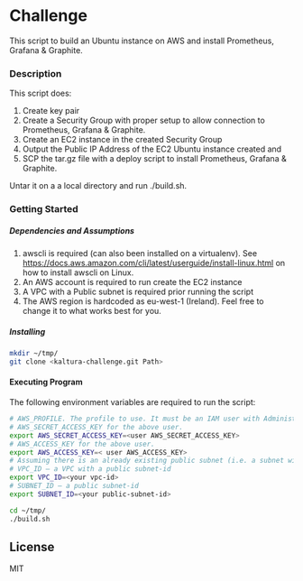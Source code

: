 # Challenge

This script to build an Ubuntu instance on AWS and install Prometheus, Grafana & Graphite. 
### Description 
This script does: 
1. Create key pair
2. Create a Security Group with proper setup to allow connection to Prometheus, Grafana & Graphite. 
3. Create an EC2 instance in the created Security Group
4. Output the Public IP Address of the EC2 Ubuntu instance created and 
5. SCP the tar.gz file with a deploy script to install Prometheus, Grafana & Graphite. 

Untar it on a a local directory and run ./build.sh. 

### Getting Started 
##### Dependencies and Assumptions
1. awscli is required (can also been installed on a virtualenv). 
See https://docs.aws.amazon.com/cli/latest/userguide/install-linux.html on how to install awscli on Linux. 
2. An AWS account is required to run create the EC2 instance
3. A VPC with a Public subnet is required prior running the script
3. The AWS region is hardcoded as eu-west-1 (Ireland). Feel free to change it to what works best for you. 

##### Installing 
```sh
mkdir ~/tmp/
git clone <kaltura-challenge.git Path> 
```

#### Executing Program

The following environment variables are required to run the script: 
```sh 
# AWS_PROFILE. The profile to use. It must be an IAM user with AdministratorAccess privilege.
# AWS_SECRET_ACCESS_KEY for the above user.
export AWS_SECRET_ACCESS_KEY=<user AWS_SECRET_ACCESS_KEY> 
# AWS_ACCESS_KEY for the above user.
export AWS_ACCESS_KEY=< user AWS_ACCESS_KEY> 
# Assuming there is an already existing public subnet (i.e. a subnet with access to Internet)
# VPC_ID – a VPC with a public subnet-id 
export VPC_ID=<your vpc-id>
# SUBNET_ID – a public subnet-id
export SUBNET_ID=<your public-subnet-id>

cd ~/tmp/
./build.sh 
```

License
----

MIT


